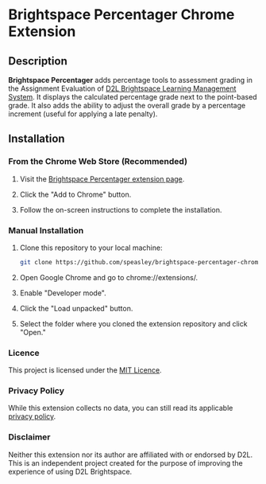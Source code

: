 # Brightspace Percentager Chrome Extension

## Description
**Brightspace Percentager** adds percentage tools to assessment grading in the Assignment Evaluation of [D2L Brightspace Learning Management System](https://www.d2l.com/brightspace/). It displays the calculated percentage grade next to the point-based grade. It also adds the ability to adjust the overall grade by a percentage increment (useful for applying a late penalty).

## Installation

### From the Chrome Web Store (Recommended)

1. Visit the [Brightspace Percentager extension page](https://chromewebstore.google.com/detail/brightspace-percentager/jjipgkhomehdhimjffjpghakjjkdijag?hl=en).

2. Click the "Add to Chrome" button.

3. Follow the on-screen instructions to complete the installation.

### Manual Installation

1. Clone this repository to your local machine:

   ```bash
   git clone https://github.com/speasley/brightspace-percentager-chrome.git
   ```

2. Open Google Chrome and go to chrome://extensions/.

3. Enable "Developer mode".

4. Click the "Load unpacked" button.

5. Select the folder where you cloned the extension repository and click "Open."

### Licence

This project is licensed under the [MIT Licence](http://opensource.org/licenses/MIT).

### Privacy Policy

While this extension collects no data, you can still read its applicable [privacy policy](./PRIVACY.md).

### Disclaimer

Neither this extension nor its author are affiliated with or endorsed by D2L. This is an independent project created for the purpose of improving the experience of using D2L Brightspace.
